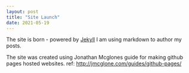 ```yaml
---
layout: post
title: "Site Launch"
date: 2021-05-19
---
```


The site is born - powered by [Jekyll](http://jekyllrb.com) 
I am using markdown to author my posts. 

The site was created using Jonathan Mcglones guide for making github pages hosted websites.
ref: http://jmcglone.com/guides/github-pages/
